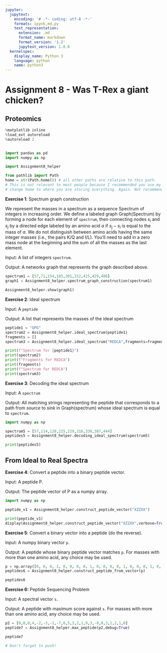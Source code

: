 ```yaml
---
jupyter:
  jupytext:
    encoding: '# -*- coding: utf-8 -*-'
    formats: ipynb,md,py
    text_representation:
      extension: .md
      format_name: markdown
      format_version: '1.2'
      jupytext_version: 1.8.0
  kernelspec:
    display_name: Python 3
    language: python
    name: python3
---
```


<!-- #region slideshow={"slide_type": "slide"} -->
# Assignment 8 - Was T-Rex a giant chicken?

## Proteomics
<!-- #endregion -->

```python slideshow={"slide_type": "skip"}
%matplotlib inline
%load_ext autoreload
%autoreload 2

    
import pandas as pd
import numpy as np

import Assignment8_helper 

from pathlib import Path
home = str(Path.home()) # all other paths are relative to this path. 
# This is not relevant to most people because I recommended you use my server, but
# change home to where you are storing everything. Again. Not recommended.
```

<!-- #region slideshow={"slide_type": "subslide"} -->
**Exercise 1**: Spectrum graph construction

We represent the masses in a spectrum as a sequence Spectrum of integers in increasing order. We define a labeled graph Graph(Spectrum) by forming a node for each element of ``spectrum``, then connecting nodes $s_i$ and $s_j$ by a directed edge labeled by an amino acid $a$ if $s_j−s_i$ is equal to the mass of $a$. We do not distinguish between amino acids having the same integer masses (i.e., the pairs K/Q and I/L). You'll need to add in a zero mass node at the beginning and the sum of all the masses as the last element.

Input: A list of integers ``spectrum``.

Output: A networkx graph that represents the graph described above.
<!-- #endregion -->

```python slideshow={"slide_type": "subslide"}
spectrum1 = [57,71,154,185,301,332,415,429,486]
graph1 = Assignment8_helper.spectrum_graph_construction(spectrum1)

Assignment8_helper.show(graph1)
```

<!-- #region slideshow={"slide_type": "subslide"} -->
**Exercise 2**: Ideal spectrum

Input: A ``peptide``

Output: A list that represents the masses of the ideal spectrum
<!-- #endregion -->

```python slideshow={"slide_type": "subslide"}
peptide1 = "GPG"
spectrum2 = Assignment8_helper.ideal_spectrum(peptide1)
fragments = []
spectrum3 = Assignment8_helper.ideal_spectrum("REDCA",fragments=fragments)

print(f"Spectrum for {peptide1}")
print(spectrum2)
print(f"Fragments for REDCA")
print(fragments)
print(f"Spectrum for REDCA")
print(spectrum3)
```

<!-- #region slideshow={"slide_type": "subslide"} -->
**Exercise 3**: Decoding the ideal spectrum

Input: A ``spectrum``

Output: All matching strings representing the peptide that corresponds to a path from *source* to *sink* in Graph(spectrum) whose ideal spectrum is equal to ``spectrum``.
<!-- #endregion -->

```python slideshow={"slide_type": "subslide"}
import numpy as np

spectrum5 = [57,114,128,215,229,316,330,387,444]
peptides5 = Assignment8_helper.decoding_ideal_spectrum(spectrum5)

print(peptides5)
```

<!-- #region slideshow={"slide_type": "slide"} -->
## From Ideal to Real Spectra
<!-- #endregion -->

<!-- #region slideshow={"slide_type": "subslide"} -->
**Exercise 4**: Convert a peptide into a binary peptide vector.

Input: A peptide P.

Output: The peptide vector of P as a numpy array.
<!-- #endregion -->

```python slideshow={"slide_type": "subslide"}
import numpy as np

peptide_v1 = Assignment8_helper.construct_peptide_vector("XZZXX")

print(peptide_v1)
display(Assignment8_helper.construct_peptide_vector("XZZXX",verbose=True))
```

<!-- #region slideshow={"slide_type": "subslide"} -->
**Exercise 5**: Convert a binary vector into a peptide (do the reverse).

Input: A numpy binary vector ``p``.

Output: A peptide whose binary peptide vector matches ``p``. For masses with more than one amino acid, any choice may be used.
<!-- #endregion -->

```python slideshow={"slide_type": "subslide"}
p = np.array([0, 0, 0, 1, 0, 0, 0, 0, 1, 0, 0, 0, 0, 1, 0, 0, 0, 1, 0, 0, 0, 1])
peptides6 = Assignment8_helper.construct_peptide_from_vector(p)

peptides6
```

<!-- #region slideshow={"slide_type": "subslide"} -->
**Exercise 6:** Peptide Sequencing Problem

Input: A spectral vector ``s``.

Output: A peptide with maximum score against ``s``. For masses with more than one amino acid, any choice may be used.
<!-- #endregion -->

```python slideshow={"slide_type": "subslide"}
p2 = [0,0,0,4,-2,-3,-1,-7,6,5,3,2,1,9,3,-8,0,3,1,2,1,0]
peptide7 = Assignment8_helper.max_peptide(p2,debug=True)

peptide7
```

```python slideshow={"slide_type": "skip"}
# Don't forget to push!
```
